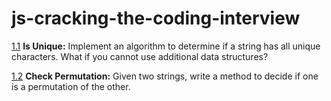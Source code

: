 # js-cracking-the-coding-interview

[1.1](./chapter01/1.1/IsUnique.js) **Is Unique:** Implement an algorithm to determine if a string has all unique characters. What if you cannot use additional data structures?

[1.2](./chaper01/1.2/checkPermutation.js) **Check Permutation:** Given two strings, write a method to decide if one is a permutation of the other.